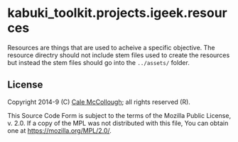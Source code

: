 # kabuki_toolkit.projects.igeek.resources

Resources are things that are used to acheive a specific objective. The resource directry should not include stem files used to create the resources but instead the stem files should go into the `../assets/` folder.

## License

Copyright 2014-9 (C) [Cale McCollough](https://calemccollough.github.io); all rights reserved (R).

This Source Code Form is subject to the terms of the Mozilla Public License, v. 2.0. If a copy of the MPL was not distributed with this file, You can obtain one at <https://mozilla.org/MPL/2.0/>.

